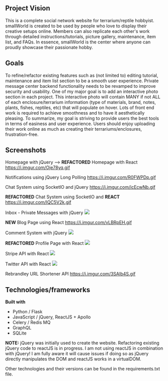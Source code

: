 ## Project Vision
This is a complete social network website for terrarium/reptile hobbyist. smallWorld is created to be used by people who love to display their creative setups online. Members can also replicate each other's work through detailed instructions/tutorials, picture gallery, maintenance, item list, and FAQs. In essence, smallWorld is the center where anyone can proudly showcase their passionate hobby.

## Goals
To refine/refactor existing features such as (not limited to) editing tutorial, maintenance and item list section to be a smooth user experience. Private message center backend functionality needs to be revamped to improve security and usability. One of my major goal is to add an interactive photo section in each project. This interactive photo will contain MANY if not ALL of each enclosure/terrarium information (type of materials, brand, notes, plants, fishes, reptiles, etc) that will populate on hover. Lots of front end work is required to achieve smoothness and to have it aesthetically pleasing. To summarize, my goal is striving to provide users the best tools in terms of easiness and user experience. Users should enjoy uploading their work online as much as creating their terrariums/enclosures, frustration-free.

## Screenshots
Homepage with jQuery --> <b>REFACTORED</b> Homepage with React
https://i.imgur.com/Oje78yq.gif

Notifications using jQuery Long Polling
https://i.imgur.com/R0FWPDp.gif

Chat System using SocketIO and jQuery
https://i.imgur.com/icEcwNb.gif

<b>REFACTORED</b> Chat System using SocketIO and <b>REACT</b>
https://i.imgur.com/IQC5V2k.gif

Inbox - Private Messages with jQuery
<img src="https://i.imgur.com/YGe9iHQ.gif">

<b>NEW</b> Blog Page using React
https://i.imgur.com/vLBRpEH.gif

Comment System with jQuery
<img src="https://i.imgur.com/gGkXsVA.gif">

<b>REFACTORED</b> Profile Page with React
<img src="https://i.imgur.com/J8SDurj.gif">

Stripe API with React
<img src="https://i.imgur.com/uRYdjJQ.gif">

Twitter API with React
<img src="https://i.imgur.com/JRltbHh.gif">

Rebrandley URL Shortener API
https://i.imgur.com/3SAIb4S.gif


## Technologies/frameworks
<b>Built with</b>
- Python / Flask
- JavaScript / jQuery, ReactJS + Apollo
- Celery / Redis MQ
- GraphQL
- SQLite

<b>NOTE:</b> jQuery was initially used to create the website. Refactoring existing jQuery code to reactJS is in progress. I am not using reactJS in combination with jQuery! I am fully aware it will cause issues if doing so as jQuery directly manipulates the DOM and reactJS works in a virtualDOM.

Other technologies and their versions can be found in the requirements.txt file.
